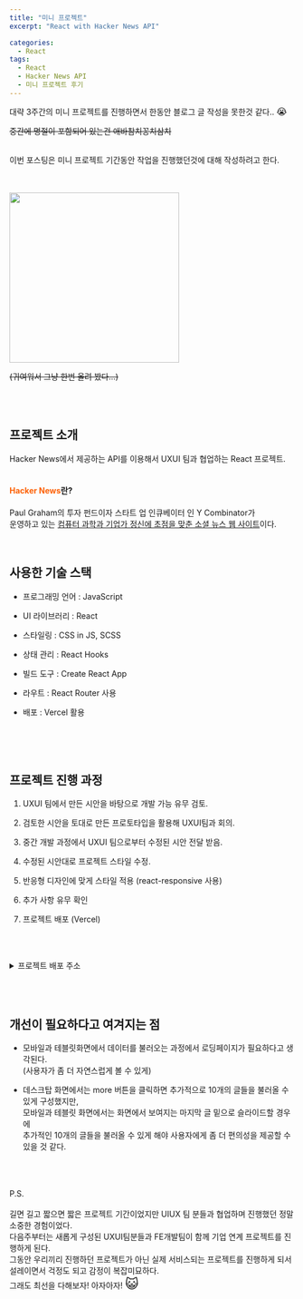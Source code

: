 ```yaml
---
title: "미니 프로젝트"
excerpt: "React with Hacker News API"

categories:
  - React
tags:
  - React
  - Hacker News API
  - 미니 프로젝트 후기
---
```


<p>대략 3주간의 미니 프로젝트를 진행하면서 한동안 블로그 글 작성을 못한것 같다.. <span style="font-size: 16px">😭</span></p>

~~중간에 명절이 포함되어 있는건 애바참치꽁치삼치~~<br><br>

<p>이번 포스팅은 미니 프로젝트 기간동안 작업을 진행했던것에 대해 작성하려고 한다.</p><br><br>
<div>
  <img src="https://c.tenor.com/6S7xQb-nDHYAAAAC/happy-feet-mumble.gif" width=300px />
  <p style="text-decoration: line-through">(귀여워서 그냥 한번 올려 봤다...)</p>
</div>

<br><br>

## 프로젝트 소개

Hacker News에서 제공하는 API를 이용해서 UXUI 팀과 협업하는 React 프로젝트.
<br><br>

#### <a href="https://news.ycombinator.com/" style="text-decoration: none; color: rgba(253, 97, 6, 1);">Hacker News</a>란?

Paul Graham의 투자 펀드이자 스타트 업 인큐베이터 인 Y Combinator가<br>
운영하고 있는 <u>컴퓨터 과학과 기업가 정신에 초점을 맞춘 소셜 뉴스 웹 사이트</u>이다.

<br>

## 사용한 기술 스택

- 프로그래밍 언어 : JavaScript

- UI 라이브러리 : React

- 스타일링 : CSS in JS, SCSS

- 상태 관리 : React Hooks

- 빌드 도구 : Create React App

- 라우트 : React Router 사용

- 배포 : Vercel 활용

<br><br><br>

## 프로젝트 진행 과정

1. UXUI 팀에서 만든 시안을 바탕으로 개발 가능 유무 검토.

2. 검토한 시안을 토대로 만든 프로토타입을 활용해 UXUI팀과 회의.

3. 중간 개발 과정에서 UXUI 팀으로부터 수정된 시안 전달 받음.

4. 수정된 시안대로 프로젝트 스타일 수정.

5. 반응형 디자인에 맞게 스타일 적용 (react-responsive 사용)

6. 추가 사항 유무 확인

7. 프로젝트 배포 (Vercel)

<br><br>

<details>
  <summary>프로젝트 배포 주소</summary>
  <span>
    <a href="https://hacker-news-react.vercel.app" style='text-decoration: none; display: inline-block; margin-top: 10px; padding: 10px; background-color: rgb(229, 229, 229); color: black; font-weight: bold; border-radius: 5px; font-size: 18px;'>
      hacker-news-react
    </a>
  </span>
</details>

<br><br>

## 개선이 필요하다고 여겨지는 점

- 모바일과 테블릿화면에서 데이터를 불러오는 과정에서 로딩페이지가 필요하다고 생각된다.<br> (사용자가 좀 더 자연스럽게 볼 수 있게)

- 데스크탑 화면에서는 more 버튼을 클릭하면 추가적으로 10개의 글들을 불러올 수 있게 구성했지만,<br>모바일과 테블릿 화면에서는 화면에서 보여지는 마지막 글 밑으로 슬라이드할 경우에<br> 추가적인 10개의 글들을 불러올 수 있게 해야 사용자에게 좀 더 편의성을 제공할 수 있을 것 같다.

<br><br><br>
P.S.<br><br>길면 길고 짧으면 짧은 프로젝트 기간이었지만 UIUX 팀 분들과 협업하며 진행했던 정말 소중한 경험이었다.<br>
다음주부터는 새롭게 구성된 UXUI팀분들과 FE개발팀이 함께 기업 연계 프로젝트를 진행하게 된다.<br>그동안 우리끼리 진행하던 프로젝트가 아닌 실제 서비스되는 프로젝트를 진행하게 되서 설레이면서 걱정도 되고 감정이 복잡미묘하다.<br>그래도 최선을 다해보자! 아자아자! <span style="font-size: 23px">😺</span>
